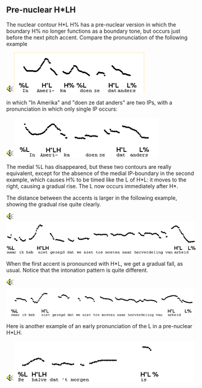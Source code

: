 Pre-nuclear H\*LH
-----------------

The nuclear contour H\*L H% has a pre-nuclear version in which the boundary H% no longer functions as a boundary tone, but occurs just before the next pitch accent. Compare the pronunciation of the following example

<div class="audio-example" onclick="play_sound('../audio/c18_1')"><img alt="Play audio" src="../audio.gif" /><img alt="Audio example" src="../audio/gif/c18_1.gif"/></div>

in which "In Amerika" and "doen ze dat anders" are two IPs, with a pronunciation in which only single IP occurs:

<div class="audio-example" onclick="play_sound('../audio/c18_2')"><img alt="Play audio" src="../audio.gif" /><img alt="Audio example" src="../audio/gif/c18_2.gif"/></div>

The medial %L has disappeared, but these two contours are really equivalent, except for the absence of the medial IP-boundary in the second example, which causes H% to be timed like the L of H\*L: it moves to the right, causing a gradual rise. The L now occurs immediately after H\*.

The distance between the accents is larger in the following example, showing the gradual rise quite clearly.

<div class="audio-example" onclick="play_sound('../audio/044cd')"><img alt="Play audio" src="../audio.gif" /><img alt="Audio example" src="../audio/gif/044cd.gif"/></div>

When the first accent is pronounced with H\*L, we get a gradual fall, as usual. Notice that the intonation pattern is quite different.

<div class="audio-example" onclick="play_sound('../audio/274')"><img alt="Play audio" src="../audio.gif" /><img alt="Audio example" src="../audio/gif/274.gif"/></div>

Here is another example of an early pronunciation of the L in a pre-nuclear H\*LH.

<div class="audio-example" onclick="play_sound('../audio/296')"><img alt="Play audio" src="../audio.gif" /><img alt="Audio example" src="../audio/gif/296.gif"/></div>

